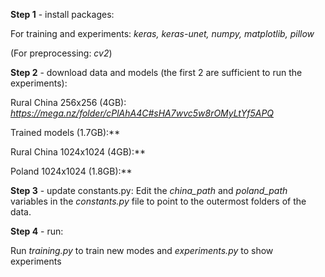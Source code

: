 **Step 1** - install packages:

For training and experiments:
*keras,
keras-unet,
numpy,
matplotlib,
pillow*

(For preprocessing:
*cv2*)

**Step 2** - download data and models (the first 2 are sufficient to run the experiments):

Rural China 256x256 (4GB): *https://mega.nz/folder/cPlAhA4C#sHA7wvc5w8rOMyLtYf5APQ*

Trained models (1.7GB):**

Rural China 1024x1024 (4GB):**

Poland 1024x1024 (1.8GB):**

**Step 3** - update constants.py:
Edit the *china_path* and *poland_path* variables in the *constants.py* file to point to the outermost folders of the data.


**Step 4** - run:

Run *training.py* to train new modes and *experiments.py* to show experiments
